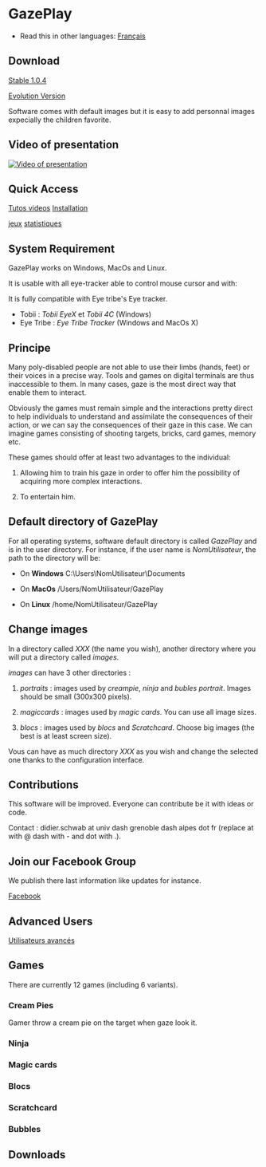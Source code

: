 # GazePlay <!--[![build status](https://secure.travis-ci.org/schwabdidier/GazePlay.png)](http://travis-ci.org/schwabdidier/GazePlay) -->

* Read this in other languages: [Français](../README.md)

## Download

[Stable 1.0.4](https://github.com/schwabdidier/GazePlay/releases/download/GazePlay-1.0.4/GazePlay-1.0.4.jar)

[Evolution Version](README/dev-en.md)

Software comes with default images but it is easy to add personnal images expecially the children favorite.

## Video of presentation

[![Video of presentation](https://i.ytimg.com/vi/yMjBgVmhXV8/maxresdefault.jpg)](https://youtu.be/kcxAnSBx5G0)

## Quick Access

[Tutos videos](README/tutorials.md) [Installation](README/installation-en.md)

[jeux](README/jeux-en.md) [statistiques](README/statistiques-en.md)

## System Requirement  

GazePlay works on Windows, MacOs and Linux.

It is usable with all eye-tracker able to control mouse cursor and with:

It is fully compatible with Eye tribe's Eye tracker.

- Tobii : *Tobii EyeX* et *Tobii 4C* (Windows)
- Eye Tribe : *Eye Tribe Tracker* (Windows and MacOs X)

## Principe

Many poly-disabled people are not able to use their limbs (hands, feet) or their voices in a precise way. Tools and games on digital terminals are thus inaccessible to them. In many cases, gaze is the most direct way that enable them to interact.

Obviously the games must remain simple and the interactions pretty direct to help individuals to understand and assimilate the consequences of their action, or we can say the consequences of their gaze in this case. We can imagine games consisting of shooting targets, bricks, card games, memory etc.

These games should offer at least two advantages to the individual:
1) Allowing him to train his gaze in order to offer him the possibility of acquiring more complex interactions.

2) To entertain him.

## Default directory of GazePlay

For all operating systems, software default directory is called *GazePlay* and is in the user directory. For instance, if the user name is *NomUtilisateur*, the path to the directory will be:

* On **Windows** C:\Users\NomUtilisateur\Documents

* On **MacOs** /Users/NomUtilisateur/GazePlay

* On **Linux** /home/NomUtilisateur/GazePlay

## Change images

In a directory called *XXX* (the name you wish), another directory where you will put a directory called *images*.
 
*images* can have 3 other directories :

1) *portraits* : images used by *creampie*, *ninja* and *bubles portrait*. Images should be small (300x300 pixels).

2) *magiccards* : images used by *magic cards*. You can use all image sizes.

3) *blocs* : images used by *blocs* and *Scratchcard*. Choose big images (the best is at least screen size).

Vous can have as much directory *XXX* as you wish and change the selected one thanks to the configuration interface.

## Contributions

This software will be improved. Everyone can contribute be it with ideas or code.

Contact : didier.schwab at univ dash grenoble dash alpes dot fr (replace at with @ dash with - and dot with .). 

## Join our Facebook Group

We publish there last information like updates for instance.

[Facebook](https://www.facebook.com/GazePlay.root/)

## Advanced Users

[Utilisateurs avancés](README/avances.md)

## Games

There are currently 12 games (including 6 variants).

### Cream Pies

Gamer throw a cream pie on the target when gaze look it.

### Ninja



### Magic cards

### Blocs

### Scratchcard

### Bubbles

## Downloads